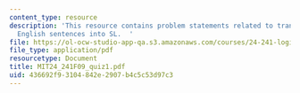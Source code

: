 ```yaml
---
content_type: resource
description: 'This resource contains problem statements related to translation of
  English sentences into SL.  '
file: https://ol-ocw-studio-app-qa.s3.amazonaws.com/courses/24-241-logic-i-fall-2009/436692f93104842e2907b4c5c53d97c3_MIT24_241F09_quiz1.pdf
file_type: application/pdf
resourcetype: Document
title: MIT24_241F09_quiz1.pdf
uid: 436692f9-3104-842e-2907-b4c5c53d97c3
---
```


